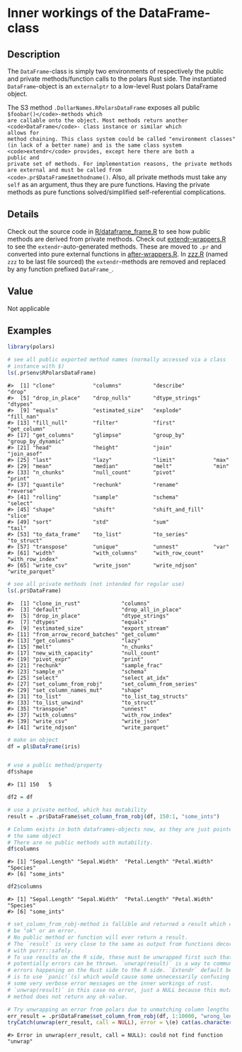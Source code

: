 

# Inner workings of the DataFrame-class

## Description

The <code>DataFrame</code>-class is simply two environments of
respectively the public and private methods/function calls to the polars
Rust side. The instantiated <code>DataFrame</code>-object is an
<code>externalptr</code> to a low-level Rust polars DataFrame object.

The S3 method <code>.DollarNames.RPolarsDataFrame</code> exposes all
public <code style="white-space: pre;">$foobar()</code>-methods which
are callable onto the object. Most methods return another
<code>DataFrame</code>- class instance or similar which allows for
method chaining. This class system could be called "environment classes"
(in lack of a better name) and is the same class system
<code>extendr</code> provides, except here there are both a public and
private set of methods. For implementation reasons, the private methods
are external and must be called from
<code>.pr$DataFrame$methodname()</code>. Also, all private methods must
take any <code>self</code> as an argument, thus they are pure functions.
Having the private methods as pure functions solved/simplified
self-referential complications.

## Details

Check out the source code in
<a href="https://github.com/pola-rs/r-polars/blob/main/R/dataframe__frame.R">R/dataframe_frame.R</a>
to see how public methods are derived from private methods. Check out
<a href="https://github.com/pola-rs/r-polars/blob/main/R/extendr-wrappers.R">extendr-wrappers.R</a>
to see the <code>extendr</code>-auto-generated methods. These are moved
to <code>.pr</code> and converted into pure external functions in
<a href="https://github.com/pola-rs/r-polars/blob/main/R/after-wrappers.R">after-wrappers.R</a>.
In
<a href="https://github.com/pola-rs/r-polars/blob/main/R/zzz.R">zzz.R</a>
(named <code>zzz</code> to be last file sourced) the
<code>extendr</code>-methods are removed and replaced by any function
prefixed <code>DataFrame\_</code>.

## Value

Not applicable

## Examples

``` r
library(polars)

# see all public exported method names (normally accessed via a class
# instance with $)
ls(.pr$env$RPolarsDataFrame)
```

    #>  [1] "clone"            "columns"          "describe"         "drop"            
    #>  [5] "drop_in_place"    "drop_nulls"       "dtype_strings"    "dtypes"          
    #>  [9] "equals"           "estimated_size"   "explode"          "fill_nan"        
    #> [13] "fill_null"        "filter"           "first"            "get_column"      
    #> [17] "get_columns"      "glimpse"          "group_by"         "group_by_dynamic"
    #> [21] "head"             "height"           "join"             "join_asof"       
    #> [25] "last"             "lazy"             "limit"            "max"             
    #> [29] "mean"             "median"           "melt"             "min"             
    #> [33] "n_chunks"         "null_count"       "pivot"            "print"           
    #> [37] "quantile"         "rechunk"          "rename"           "reverse"         
    #> [41] "rolling"          "sample"           "schema"           "select"          
    #> [45] "shape"            "shift"            "shift_and_fill"   "slice"           
    #> [49] "sort"             "std"              "sum"              "tail"            
    #> [53] "to_data_frame"    "to_list"          "to_series"        "to_struct"       
    #> [57] "transpose"        "unique"           "unnest"           "var"             
    #> [61] "width"            "with_columns"     "with_row_count"   "with_row_index"  
    #> [65] "write_csv"        "write_json"       "write_ndjson"     "write_parquet"

``` r
# see all private methods (not intended for regular use)
ls(.pr$DataFrame)
```

    #>  [1] "clone_in_rust"             "columns"                  
    #>  [3] "default"                   "drop_all_in_place"        
    #>  [5] "drop_in_place"             "dtype_strings"            
    #>  [7] "dtypes"                    "equals"                   
    #>  [9] "estimated_size"            "export_stream"            
    #> [11] "from_arrow_record_batches" "get_column"               
    #> [13] "get_columns"               "lazy"                     
    #> [15] "melt"                      "n_chunks"                 
    #> [17] "new_with_capacity"         "null_count"               
    #> [19] "pivot_expr"                "print"                    
    #> [21] "rechunk"                   "sample_frac"              
    #> [23] "sample_n"                  "schema"                   
    #> [25] "select"                    "select_at_idx"            
    #> [27] "set_column_from_robj"      "set_column_from_series"   
    #> [29] "set_column_names_mut"      "shape"                    
    #> [31] "to_list"                   "to_list_tag_structs"      
    #> [33] "to_list_unwind"            "to_struct"                
    #> [35] "transpose"                 "unnest"                   
    #> [37] "with_columns"              "with_row_index"           
    #> [39] "write_csv"                 "write_json"               
    #> [41] "write_ndjson"              "write_parquet"

``` r
# make an object
df = pl$DataFrame(iris)


# use a public method/property
df$shape
```

    #> [1] 150   5

``` r
df2 = df

# use a private method, which has mutability
result = .pr$DataFrame$set_column_from_robj(df, 150:1, "some_ints")

# Column exists in both dataframes-objects now, as they are just pointers to
# the same object
# There are no public methods with mutability.
df$columns
```

    #> [1] "Sepal.Length" "Sepal.Width"  "Petal.Length" "Petal.Width"  "Species"     
    #> [6] "some_ints"

``` r
df2$columns
```

    #> [1] "Sepal.Length" "Sepal.Width"  "Petal.Length" "Petal.Width"  "Species"     
    #> [6] "some_ints"

``` r
# set_column_from_robj-method is fallible and returned a result which could
# be "ok" or an error.
# No public method or function will ever return a result.
# The `result` is very close to the same as output from functions decorated
# with purrr::safely.
# To use results on the R side, these must be unwrapped first such that
# potentially errors can be thrown. `unwrap(result)` is a way to communicate
# errors happening on the Rust side to the R side. `Extendr` default behavior
# is to use `panic!`(s) which would cause some unnecessarily confusing and
# some very verbose error messages on the inner workings of rust.
# `unwrap(result)` in this case no error, just a NULL because this mutable
# method does not return any ok-value.

# Try unwrapping an error from polars due to unmatching column lengths
err_result = .pr$DataFrame$set_column_from_robj(df, 1:10000, "wrong_length")
tryCatch(unwrap(err_result, call = NULL), error = \(e) cat(as.character(e)))
```

    #> Error in unwrap(err_result, call = NULL): could not find function "unwrap"
